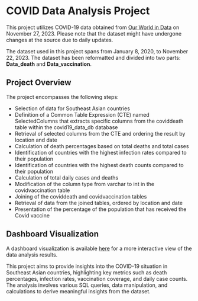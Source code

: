 # COVID Data Analysis Project

This project utilizes COVID-19 data obtained from [Our World in Data](https://ourworldindata.org/covid-deaths)  on November 27, 2023. Please note that the dataset might have undergone changes at the source due to daily updates.

The dataset used in this project spans from January 8, 2020, to November 22, 2023. The dataset has been reformatted and divided into two parts: **Data_death** and **Data_vaccination**.

## Project Overview

The project encompasses the following steps:

- Selection of data for Southeast Asian countries
- Definition of a Common Table Expression (CTE) named SelectedColumns that extracts specific columns from the coviddeath table within the covid19_data_db database
- Retrieval of selected columns from the CTE and ordering the result by location and date
- Calculation of death percentages based on total deaths and total cases
- Identification of countries with the highest infection rates compared to their population
- Identification of countries with the highest death counts compared to their population
- Calculation of total daily cases and deaths
- Modification of the column type from varchar to int in the covidvaccination table
- Joining of the coviddeath and covidvaccination tables
- Retrieval of data from the joined tables, ordered by location and date
- Presentation of the percentage of the population that has received the Covid vaccine

## Dashboard Visualization

A dashboard visualization is available [here](www.looker.com) for a more interactive view of the data analysis results.

This project aims to provide insights into the COVID-19 situation in Southeast Asian countries, highlighting key metrics such as death percentages, infection rates, vaccination coverage, and daily case counts. The analysis involves various SQL queries, data manipulation, and calculations to derive meaningful insights from the dataset.
